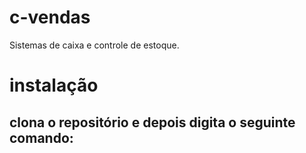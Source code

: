 # c-vendas
Sistemas de caixa e controle de estoque.

# instalação
## clona o repositório e depois digita o seguinte comando:
  
